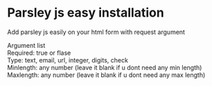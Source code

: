 # Parsley js easy installation
Add parsley js easily on your html form with request argument

Argument list <br>
Required: true or flase <br>
Type: text, email, url, integer, digits, check <br>
Minlength: any number (leave it blank if u dont need any min length) <br>
Maxlength: any number (leave it blank if u dont need any max length)<br>
